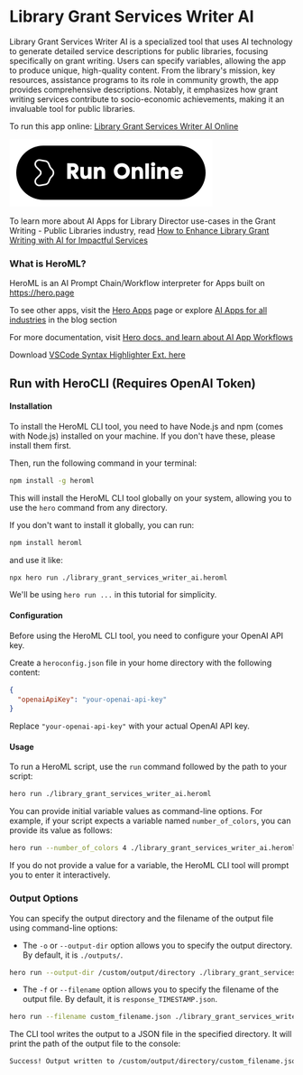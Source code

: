 # Library Grant Services Writer AI

Library Grant Services Writer AI is a specialized tool that uses AI technology to generate detailed service descriptions for public libraries, focusing specifically on grant writing. Users can specify variables, allowing the app to produce unique, high-quality content. From the library's mission, key resources, assistance programs to its role in community growth, the app provides comprehensive descriptions. Notably, it emphasizes how grant writing services contribute to socio-economic achievements, making it an invaluable tool for public libraries.

To run this app online: [Library Grant Services Writer AI Online](https://hero.page/app/library-grant-services-writer-ai-ai-powered-public-library-grant-specialist/ycE7PFr6IqsBOCigUMuZ)

[![Run Library Grant Services Writer AI Online](/assets/run.svg)](https://hero.page/app/library-grant-services-writer-ai-ai-powered-public-library-grant-specialist/ycE7PFr6IqsBOCigUMuZ)

To learn more about AI Apps for Library Director use-cases in the Grant Writing - Public Libraries industry, read [How to Enhance Library Grant Writing with AI for Impactful Services](https://hero.page/blog/ai/grant-writing-public-libraries/how-to-enhance-library-grant-writing-with-ai-for-impactful-services/170928)

### What is HeroML?
HeroML is an AI Prompt Chain/Workflow interpreter for Apps built on https://hero.page 

To see other apps, visit the [Hero Apps](https://hero.page/apps) page or explore [AI Apps for all industries](https://hero.page/blog) in the blog section

For more documentation, visit [Hero docs, and learn about AI App Workflows](https://hero.page/tutorials/introduction-to-heroml)

Download [VSCode Syntax Highlighter Ext. here](https://marketplace.visualstudio.com/items?itemName=hero-page.heroml)

## Run with HeroCLI (Requires OpenAI Token)

#### Installation

To install the HeroML CLI tool, you need to have Node.js and npm (comes with Node.js) installed on your machine. If you don't have these, please install them first. 

Then, run the following command in your terminal:

```bash
npm install -g heroml
```

This will install the HeroML CLI tool globally on your system, allowing you to use the `hero` command from any directory.

If you don't want to install it globally, you can run:

```bash
npm install heroml
```

and use it like:

```bash
npx hero run ./library_grant_services_writer_ai.heroml
```

We'll be using `hero run ...` in this tutorial for simplicity.

#### Configuration

Before using the HeroML CLI tool, you need to configure your OpenAI API key. 

Create a `heroconfig.json` file in your home directory with the following content:

```json
{
  "openaiApiKey": "your-openai-api-key"
}
```

Replace `"your-openai-api-key"` with your actual OpenAI API key.

#### Usage

To run a HeroML script, use the `run` command followed by the path to your script:

```bash
hero run ./library_grant_services_writer_ai.heroml
```

You can provide initial variable values as command-line options. For example, if your script expects a variable named `number_of_colors`, you can provide its value as follows:

```bash
hero run --number_of_colors 4 ./library_grant_services_writer_ai.heroml
```

If you do not provide a value for a variable, the HeroML CLI tool will prompt you to enter it interactively.

### Output Options

You can specify the output directory and the filename of the output file using command-line options:

- The `-o` or `--output-dir` option allows you to specify the output directory. By default, it is `./outputs/`.

```bash
hero run --output-dir /custom/output/directory ./library_grant_services_writer_ai.heroml
```

- The `-f` or `--filename` option allows you to specify the filename of the output file. By default, it is `response_TIMESTAMP.json`.

```bash
hero run --filename custom_filename.json ./library_grant_services_writer_ai.heroml
```

The CLI tool writes the output to a JSON file in the specified directory. It will print the path of the output file to the console:

```bash
Success! Output written to /custom/output/directory/custom_filename.json
```

